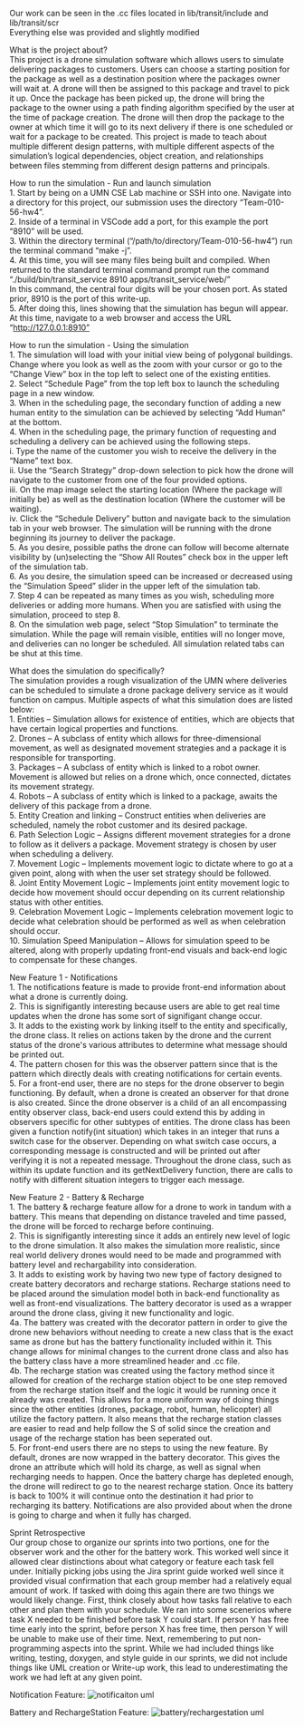 Our work can be seen in the .cc files located in lib/transit/include and lib/transit/scr  
Everything else was provided and slightly modified  
  
  
What is the project about?  
    This project is a drone simulation software which allows users to simulate delivering packages to customers. Users can choose a starting position for the package as well as a destination position where the packages owner will wait at. A drone will then be assigned to this package and travel to pick it up. Once the package has been picked up, the drone will bring the package to the owner using a path finding algorithm specified by the user at the time of package creation. The drone will then drop the package to the owner at which time it will go to its next delivery if there is one scheduled or wait for a package to be created. This project is made to teach about multiple different design patterns, with multiple different aspects of the simulation’s logical dependencies, object creation, and relationships between files stemming from different design patterns and principals.  
  
How to run the simulation - Run and launch simulation  
    1. Start by being on a UMN CSE Lab machine or SSH into one. Navigate into a directory for this project, our submission uses the directory “Team-010-56-hw4”.  
    2. Inside of a terminal in VSCode add a port, for this example the port “8910” will be used.   
    3. Within the directory terminal (“/path/to/directory/Team-010-56-hw4”) run the terminal command “make -j”.  
    4. At this time, you will see many files being built and compiled. When returned to the standard terminal command prompt run the command   
    “./build/bin/transit_service 8910 apps/transit_service/web/”  
    In this command, the central four digits will be your chosen port. As stated prior, 8910 is the port of this write-up.  
    5. After doing this, lines showing that the simulation has begun will appear. At this time, navigate to a web browser and access the URL  
    “http://127.0.0.1:8910”  
  
How to run the simulation - Using the simulation  
    1. The simulation will load with your initial view being of polygonal buildings. Change where you look as well as the zoom with your cursor or go to the “Change View” box in the top left to select one of the existing entities.  
    2. Select “Schedule Page” from the top left box to launch the scheduling page in a new window.  
    3. When in the scheduling page, the secondary function of adding a new human entity to the simulation can be achieved by selecting “Add Human” at the bottom.  
    4. When in the scheduling page, the primary function of requesting and scheduling a delivery can be achieved using the following steps.  
        i. Type the name of the customer you wish to receive the delivery in the “Name” text box.  
        ii. Use the “Search Strategy” drop-down selection to pick how the drone will navigate to the customer from one of the four provided options.  
        iii. On the map image select the starting location (Where the package will initially be) as well as the destination location (Where the customer will be waiting).  
        iv. Click the “Schedule Delivery” button and navigate back to the simulation tab in your web browser. The simulation will be running with the drone beginning its journey to deliver the package.  
    5. As you desire, possible paths the drone can follow will become alternate visibility by (un)selecting the “Show All Routes” check box in the upper left of the simulation tab.  
    6. As you desire, the simulation speed can be increased or decreased using the “Simulation Speed” slider in the upper left of the simulation tab.  
    7. Step 4 can be repeated as many times as you wish, scheduling more deliveries or adding more humans. When you are satisfied with using the simulation, proceed to step 8.  
    8. On the simulation web page, select “Stop Simulation” to terminate the simulation. While the page will remain visible, entities will no longer move, and deliveries can no longer be scheduled. All simulation related tabs can be shut at this time.  
  
What does the simulation do specifically?  
    The simulation provides a rough visualization of the UMN where deliveries can be scheduled to simulate a drone package delivery service as it would function on campus. Multiple aspects of what this simulation does are listed below:  
        1. Entities – Simulation allows for existence of entities, which are objects that have certain logical properties and functions.  
        2. Drones – A subclass of entity which allows for three-dimensional movement, as well as designated movement strategies and a package it is responsible for transporting.  
        3. Packages – A subclass of entity which is linked to a robot owner. Movement is allowed but relies on a drone which, once connected, dictates its movement strategy.  
        4. Robots – A subclass of entity which is linked to a package, awaits the delivery of this package from a drone.  
        5. Entity Creation and linking – Construct entities when deliveries are scheduled, namely the robot customer and its desired package.  
        6. Path Selection Logic – Assigns different movement strategies for a drone to follow as it delivers a package. Movement strategy is chosen by user when scheduling a delivery.  
        7. Movement Logic – Implements movement logic to dictate where to go at a given point, along with when the user set strategy should be followed.  
        8. Joint Entity Movement Logic – Implements joint entity movement logic to decide how movement should occur depending on its current relationship status with other entities.  
        9. Celebration Movement Logic – Implements celebration movement logic to decide what celebration should be performed as well as when celebration should occur.  
        10. Simulation Speed Manipulation – Allows for simulation speed to be altered, along with properly updating front-end visuals and back-end logic to compensate for these changes.  
  
New Feature 1 - Notifications  
    1. The notifications feature is made to provide front-end information about what a drone is currently doing.  
    2. This is signifigantly interesting because users are able to get real time updates when the drone has some sort of signifigant change occur.  
    3. It adds to the existing work by linking itself to the entity and specifically, the drone class. It relies on actions taken by the drone and the current status of the drone's various attributes to determine what message should be printed out.  
    4. The pattern chosen for this was the observer pattern since that is the pattern which directly deals with creating notifications for certain events.  
    5. For a front-end user, there are no steps for the drone observer to begin functioning. By default, when a drone is created an observer for that drone is also created. Since the drone observer is a child of an all encompassing entity observer class, back-end users could extend this by adding in observers specific for other subtypes of entities. The drone class has been given a function notify(int situation) which takes in an integer that runs a switch case for the observer. Depending on what switch case occurs, a corresponding message is constructed and will be printed out after verifying it is not a repeated message. Throughout the drone class, such as within its update function and its getNextDelivery function, there are calls to notify with different situation integers to trigger each message.  
  
New Feature 2 - Battery & Recharge  
    1. The battery & recharge feature allow for a drone to work in tandum with a battery. This means that depending on distance traveled and time passed, the drone will be forced to recharge before continuing.  
    2. This is signifigantly interesting since it adds an entirely new level of logic to the drone simulation. It also makes the simulation more realistic, since real world delivery drones would need to be made and programmed with battery level and rechargability into consideration.  
    3. It adds to existing work by having two new type of factory designed to create battery decorators and recharge stations. Recharge stations need to be placed around the simulation model both in back-end functionality as well as front-end visualizations. The battery decorator is used as a wrapper around the drone class, giving it new functionality and logic.  
    4a. The battery was created with the decorator pattern in order to give the drone new behaviors without needing to create a new class that is the exact same as drone but has the battery functionality included within it. This change allows for minimal changes to the current drone class and also has the battery class have a more streamlined header and .cc file.  
    4b. The recharge station was created using the factory method since it allowed for creation of the recharge station object to be one step removed from the recharge station itself and the logic it would be running once it already was created. This allows for a more uniform way of doing things since the other entities (drones, package, robot, human, helicopter) all utilize the factory pattern. It also means that the recharge station classes are easier to read and help follow the S of solid since the creation and usage of the recharge station has been seperated out.  
    5. For front-end users there are no steps to using the new feature. By default, drones are now wrapped in the battery decorator. This gives the drone an attribute which will hold its charge, as well as signal when recharging needs to happen. Once the battery charge has depleted enough, the drone will redirect to go to the nearest recharge station. Once its battery is back to 100% it will continue onto the destination it had prior to recharging its battery. Notifications are also provided about when the drone is going to charge and when it fully has charged.  
  
Sprint Retrospective  
    Our group chose to organize our sprints into two portions, one for the observer work and the other for the battery work. This worked well since it allowed clear distinctions about what category or feature each task fell under. Initially picking jobs using the Jira sprint guide worked well since it provided visual confirmation that each group member had a relatively equal amount of work. If tasked with doing this again there are two things we would likely change. First, think closely about how tasks fall relative to each other and plan them with your schedule. We ran into some scenerios where task X needed to be finished before task Y could start. If person Y has free time early into the sprint, before person X has free time, then person Y will be unable to make use of their time. Next, remembering to put non-programming aspects into the sprint. While we had included things like writing, testing, doxygen, and style guide in our sprints, we did not include things like UML creation or Write-up work, this lead to underestimating the work we had left at any given point.  
  
Notification Feature:
![notificaiton uml](https://github.com/lucaslund7/drone-sim/blob/main/uml/notification_uml.png?raw=true) 


Battery and RechargeStation Feature:
![battery/rechargestation uml](https://github.com/lucaslund7/drone-sim/blob/main/uml/Battery_RechargeStation.png?raw=true) 
